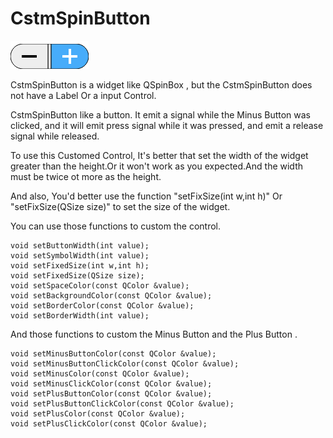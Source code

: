 # CstmSpinButton

![CstmSpinButton](../IMAGE/CstmSpinButton.png)

<p>CstmSpinButton is a widget like QSpinBox , but the CstmSpinButton does not have a Label Or a input Control.
<p>CstmSpinButton like a button. It emit a signal while the Minus Button was clicked, and it will emit press signal while it was pressed, and emit a release signal while released.
<p>To use this Customed Control, It's better that set the width of the widget greater than the height.Or it won't work as you expected.And the width must be twice ot more as the height.
<p>And also, You'd better use the function "setFixSize(int w,int h)" Or "setFixSize(QSize size)" to set the size of the widget.
<p>
<p>You can use those functions to custom the control.

	void setButtonWidth(int value);
	void setSymbolWidth(int value);
	void setFixedSize(int w,int h);
	void setFixedSize(QSize size);
	void setSpaceColor(const QColor &value);
	void setBackgroundColor(const QColor &value);
	void setBorderColor(const QColor &value);
	void setBorderWidth(int value);


<p>And those functions to custom the Minus Button and the Plus Button .

	void setMinusButtonColor(const QColor &value);
	void setMinusButtonClickColor(const QColor &value);
	void setMinusColor(const QColor &value);
	void setMinusClickColor(const QColor &value);
	void setPlusButtonColor(const QColor &value);
	void setPlusButtonClickColor(const QColor &value);
	void setPlusColor(const QColor &value);
	void setPlusClickColor(const QColor &value); 